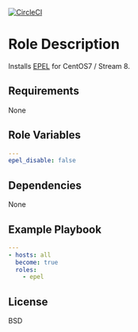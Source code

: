 [![CircleCI](https://circleci.com/gh/ansible-roles-mamono210/epel/tree/main.svg?style=svg)](https://circleci.com/gh/ansible-roles-mamono210/epel/tree/main)

Role Description
=========

Installs [EPEL](https://docs.fedoraproject.org/en-US/epel/) for CentOS7 / Stream 8.

Requirements
------------

None

Role Variables
--------------

```YAML
---
epel_disable: false
```

Dependencies
------------

None

Example Playbook
----------------

```YAML
---
- hosts: all
  become: true
  roles:
    - epel
```

License
-------

BSD
